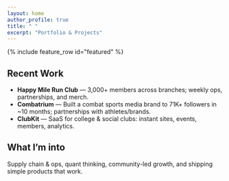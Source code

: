 ```yaml
---
layout: home
author_profile: true
title: " "
excerpt: "Portfolio & Projects"
---
```


{% include feature_row id="featured" %}

## Recent Work

- **Happy Mile Run Club** — 3,000+ members across branches; weekly ops, partnerships, and merch.
- **Combatrium** — Built a combat sports media brand to 71K+ followers in ~10 months; partnerships with athletes/brands.
- **ClubKit** — SaaS for college & social clubs: instant sites, events, members, analytics.

## What I’m into
Supply chain & ops, quant thinking, community-led growth, and shipping simple products that work.
